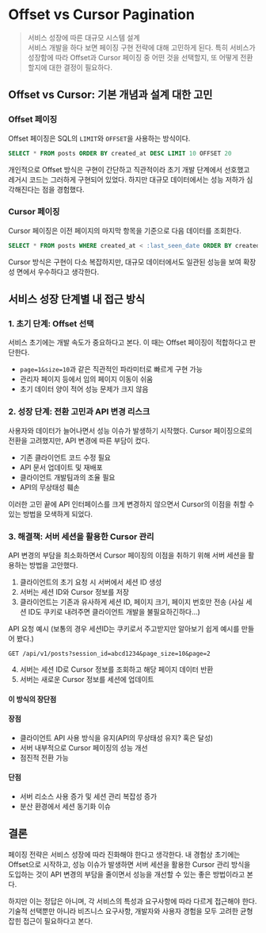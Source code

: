 # Offset vs Cursor Pagination
> 서비스 성장에 따른 대규모 시스템 설계      
서비스 개발을 하다 보면 페이징 구현 전략에 대해 고민하게 된다. 특히 서비스가 성장함에 따라 Offset과 Cursor 페이징 중 어떤 것을 선택할지, 또 어떻게 전환할지에 대한 결정이 필요하다.

## Offset vs Cursor: 기본 개념과 설계 대한 고민

### Offset 페이징

Offset 페이징은 SQL의 `LIMIT`와 `OFFSET`을 사용하는 방식이다.

```sql
SELECT * FROM posts ORDER BY created_at DESC LIMIT 10 OFFSET 20
```

개인적으로 Offset 방식은 구현이 간단하고 직관적이라 초기 개발 단계에서 선호했고 레거시 코드는 그러하게 구현되어 있었다. 하지만 대규모 데이터에서는 성능 저하가 심각해진다는 점을 경험했다.

### Cursor 페이징

Cursor 페이징은 이전 페이지의 마지막 항목을 기준으로 다음 데이터를 조회한다.

```sql
SELECT * FROM posts WHERE created_at < :last_seen_date ORDER BY created_at DESC LIMIT 10
```

Cursor 방식은 구현이 다소 복잡하지만, 대규모 데이터에서도 일관된 성능을 보여 확장성 면에서 우수하다고 생각한다.

## 서비스 성장 단계별 내 접근 방식

### 1. 초기 단계: Offset 선택

서비스 초기에는 개발 속도가 중요하다고 본다. 이 때는 Offset 페이징이 적합하다고 판단한다.

- `page=1&size=10`과 같은 직관적인 파라미터로 빠르게 구현 가능
- 관리자 페이지 등에서 임의 페이지 이동이 쉬움
- 초기 데이터 양이 적어 성능 문제가 크지 않음

### 2. 성장 단계: 전환 고민과 API 변경 리스크

사용자와 데이터가 늘어나면서 성능 이슈가 발생하기 시작했다. Cursor 페이징으로의 전환을 고려했지만, API 변경에 따른 부담이 컸다.

- 기존 클라이언트 코드 수정 필요
- API 문서 업데이트 및 재배포
- 클라이언트 개발팀과의 조율 필요
- API의 무상태성 훼손

이러한 고민 끝에 API 인터페이스를 크게 변경하지 않으면서 Cursor의 이점을 취할 수 있는 방법을 모색하게 되었다.

### 3. 해결책: 서버 세션을 활용한 Cursor 관리

API 변경의 부담을 최소화하면서 Cursor 페이징의 이점을 취하기 위해 서버 세션을 활용하는 방법을 고안했다.

1. 클라이언트의 초기 요청 시 서버에서 세션 ID 생성
2. 서버는 세션 ID와 Cursor 정보를 저장
3. 클라이언트는 기존과 유사하게 세션 ID, 페이지 크기, 페이지 번호만 전송 (사실 세션 ID도 쿠키로 내려주면 클라이언트 개발을 불필요하긴하다...)

API 요청 예시 (보통의 경우 세션ID는 쿠키로서 주고받지만 알아보기 쉽게 예시를 만들어 봤다.)
```
GET /api/v1/posts?session_id=abcd1234&page_size=10&page=2
```

4. 서버는 세션 ID로 Cursor 정보를 조회하고 해당 페이지 데이터 반환
5. 서버는 새로운 Cursor 정보를 세션에 업데이트

#### 이 방식의 장단점

#### 장점
- 클라이언트 API 사용 방식을 유지(API의 무상태성 유지? 혹은 달성)
- 서버 내부적으로 Cursor 페이징의 성능 개선
- 점진적 전환 가능

#### 단점
- 서버 리소스 사용 증가 및 세션 관리 복잡성 증가
- 분산 환경에서 세션 동기화 이슈

## 결론

페이징 전략은 서비스 성장에 따라 진화해야 한다고 생각한다. 내 경험상 초기에는 Offset으로 시작하고, 성능 이슈가 발생하면 서버 세션을 활용한 Cursor 관리 방식을 도입하는 것이 API 변경의 부담을 줄이면서 성능을 개선할 수 있는 좋은 방법이라고 본다.

하지만 이는 정답은 아니며, 각 서비스의 특성과 요구사항에 따라 다르게 접근해야 한다. 기술적 선택뿐만 아니라 비즈니스 요구사항, 개발자와 사용자 경험을 모두 고려한 균형 잡힌 접근이 필요하다고 본다.
